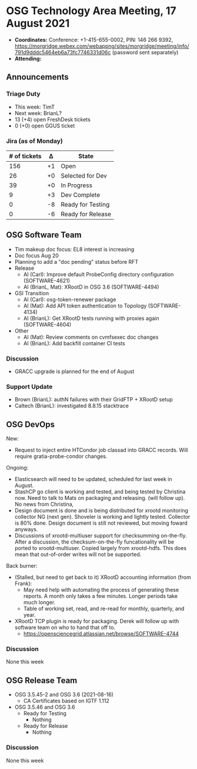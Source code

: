 # OSG Technology Area Meeting, 17 August 2021

-   **Coordinates:** Conference: +1-415-655-0002, PIN: 146 266 9392,
    <https://morgridge.webex.com/webappng/sites/morgridge/meeting/info/791d9dddc5464eb6a73fc7746331d06c> (password sent separately)
-   **Attending:** 


## Announcements

### Triage Duty

-   This week: TimT
-   Next week: BrianL?
-   13 (+4) open FreshDesk tickets
-   0 (+0) open GGUS ticket

### Jira (as of Monday)

| # of tickets | &Delta; | State             |
|--------------|---------|-------------------|
| 156          | +1      | Open              |
| 26           | +0      | Selected for Dev  |
| 39           | +0      | In Progress       |
| 9            | +3      | Dev Complete      |
| 0            | -8      | Ready for Testing |
| 0            | -6      | Ready for Release |

## OSG Software Team

-   Tim makeup doc focus: EL8 interest is increasing
-   Doc focus Aug 20
-   Planning to add a "doc pending" status before RFT
-   Release
    -   AI (Carl): Improve default ProbeConfig directory configuration (SOFTWARE-4621)
    -   AI (BrianL, Mat): XRootD in OSG 3.6 (SOFTWARE-4494)
-   GSI Transition
    -   AI (Carl): osg-token-renewer package
    -   AI (Mat): Add API token authentication to Topology (SOFTWARE-4134)
    -   AI (BrianL): Get XRootD tests running with proxies again (SOFTWARE-4604)
-   Other
    -   AI (Mat): Review comments on cvmfsexec doc changes
    -   AI (BrianL): Add backfill container CI tests

### Discussion

-   GRACC upgrade is planned for the end of August

### Support Update

-   Brown (BrianL): authN failures with their GridFTP + XRootD setup
-   Caltech (BrianL): investigated 8.8.15 stacktrace

## OSG DevOps

New:
-   Request to inject entire HTCondor job classad into GRACC records.  Will require gratia-probe-condor changes.

Ongoing:
-   Elasticsearch will need to be updated, scheduled for last week in August.
-   StashCP go client is working and tested, and being tested by Christina now. Need to talk to Mats on packaging and releasing. (will follow up).  No news from Christina,
-   Design document is done and is being distributed for xrootd monitoring collector NG (next gen).  Shoveler is working and lightly tested.  Collector is 80% done.  Design document is still not reviewed, but moving foward anyways.
-   Discussions of xrootd-multiuser support for checksumming on-the-fly.  After a discussion, the checksum-on-the-fly funcationality will be ported to xrootd-multiuser.  Copied largely from xrootd-hdfs.  This does mean that out-of-order writes will not be supported.

Back burner:
-   (Stalled, but need to get back to it) XRootD accounting information (from Frank):
    -   May need help with automating the process of generating these reports.  A month only takes a few minutes.  Longer periods take much longer.
    -   Table of working set, read, and re-read for monthly, quarterly, and year.
-   XRootD TCP plugin is ready for packaging.  Derek will follow up with software team on who to hand that off to.
    -   https://opensciencegrid.atlassian.net/browse/SOFTWARE-4744

### Discussion

None this week

## OSG Release Team

-   OSG 3.5.45-2 and OSG 3.6 (2021-08-16)
    -   CA Certificates based on IGTF 1.112
-   OSG 3.5.46 and OSG 3.6
    -   Ready for Testing
        -   Nothing
    -   Ready for Release
        -   Nothing

### Discussion

None this week
